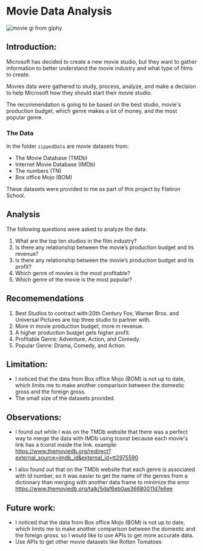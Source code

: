 # Movie Data Analysis


![movie gi from giphy](https://media.giphy.com/media/VxbP9tLeKzazm/giphy.gif)



## Introduction:

Microsoft has decided to create a new movie studio, but they want to gather information to better understand the movie industry and what type of films to create.

Movies data were gathered to study, process, analyze, and make a decision to help Microsoft how they should start their movie studio.

The recommendation is going to be based on the best studio, movie's production budget, which genre makes a lot of money, and the most popular genre.

### The Data

In the folder `zippedData` are movie datasets from:

* The Movie Database (TMDb)
* Internet Movie Database (IMDb)
* The numbers (TN)
* Box office Mojo (BOM)

These datasets were provided to me as part of this project by Flatiron School.




## Analysis

The following questions were asked to analyze the data:
1.	What are the top ten studios in the film industry?
2.	Is there any relationship between the movie’s production budget and its revenue?
3.	Is there any relationship between the movie’s production budget and its profit?
4.	Which genre of movies is the most profitable?
5.	Which genre of the movie is the most popular?


   

## Recomemendations

1. Best Studios to contract with:20th Century Fox, Warner Bros. and Universal Pictures are top three studio to partner with.
2. More in movie production budget, more in revenue. 
3. A higher production budget gets higher profit.
4. Profitable Genre: Adventure, Action, and Comedy.
5. Popular Genre: Drama, Comedy, and Action.


## Limitation:
- I noticed that the data from Box office Mojo (BOM) is not up to date, which limits me to make another comparison between the domestic gross and the foreign gross.
- The small size of the datasets provided.

## Observations:

- I found out while I was on the TMDb website that there was a perfect way to merge the data with IMDb using tconst because each movie's link has a tconst inside the link. example: https://www.themoviedb.org/redirect?external_source=imdb_id&external_id=tt2975590 

- I also found out that on the TMDb website that each genre is associated with Id number, so it was easier to get the name of the genres from a dictionary than merging with another data frame to minimize the error  https://www.themoviedb.org/talk/5daf6eb0ae36680011d7e6ee

## Future work:
- I noticed that the data from Box office Mojo (BOM) is not up to date, which limits me to make another comparison between the domestic and the foreign gross. so I would like to use APIs to get more accurate data.
- Use APIs to get other movie datasets like Rotten Tomatoes
